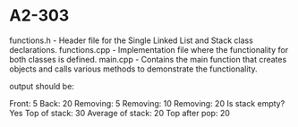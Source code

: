 # A2-303

functions.h - Header file for the Single Linked List and Stack class declarations.
functions.cpp - Implementation file where the functionality for both classes is defined.
main.cpp - Contains the main function that creates objects and calls various methods to demonstrate the functionality.

output should be:

Front: 5
Back: 20
Removing: 5
Removing: 10
Removing: 20
Is stack empty? Yes
Top of stack: 30
Average of stack: 20
Top after pop: 20
